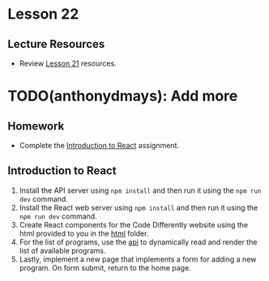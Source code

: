 # Lesson 22

## Lecture Resources

* Review [Lesson 21](/lesson_21/) resources.
# TODO(anthonydmays): Add more

## Homework

* Complete the [Introduction to React](#introduction-to-react) assignment.

## Introduction to React

1. Install the API server using `npm install` and then run it using the `npm run dev` command. 
2. Install the React web server using `npm install` and then run it using the `npm run dev` command.
3. Create React components for the Code Differently website using the html provided to you in the [html](./html) folder.
4. For the list of programs, use the [api](./api/src/server.ts) to dynamically read and render the list of available programs.
5. Lastly, implement a new page that implements a form for adding a new program. On form submit, return to the home page.